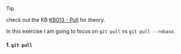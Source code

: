 > [!tip]
> check out the KB [KB013 - Pull](../KBs/KB013%20-%20Pull.md) for theory.

In this exercise I am going to focus on `git pull` vs `git pull --rebase`.

#### **1. `git pull`**

